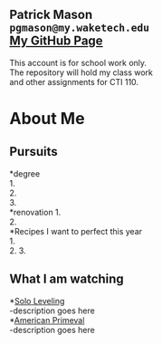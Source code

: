 Patrick Mason  
`pgmason@my.waketech.edu`  
[My GitHub Page](https://pgmasonSP2025.github.io)  
----------------------------------------------------  
This account is for school work only.  
The repository will hold my class work  
and other assignments for CTI 110.


# About Me
 ## Pursuits  
   *degree  
    1.  
    2.  
    3.  
   *renovation
    1.  
    2.  
   *Recipes I want to perfect this year  
    1.  
    2.
    3.
 ## What I am watching  
   *[Solo Leveling](https://www.youtube.com/watch?v=BIBXA1Tpp8U)  
	-description goes here  
   *[American Primeval](https://www.youtube.com/watch?v=U8WMvCrywYg)  
	-description goes here